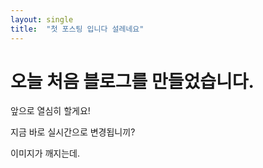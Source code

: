 ```yaml
---
layout: single
title:  "첫 포스팅 입니다 설레네요"
---
```


# 오늘 처음 블로그를 만들었습니다.

앞으로 열심히 할게요!





지금 바로 실시간으로 변경됩니끼?



이미지가 깨지는데.

